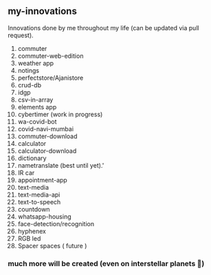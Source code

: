 ## my-innovations

Innovations done by me throughout my life (can be updated via pull request).

1. commuter
2. commuter-web-edition
3. weather app
4. notings
5. perfectstore/Ajanistore
6. crud-db
7. idgp
8. csv-in-array
9. elements app
10. cybertimer (work in progress)
11. wa-covid-bot
12. covid-navi-mumbai
13. commuter-download
14. calculator
15. calculator-download
16. dictionary
17. nametranslate (best until yet).'
18. IR car
19. appointment-app
20. text-media
21. text-media-api
22. text-to-speech
23. countdown
24. whatsapp-housing
25. face-detection/recognition
26. hyphenex
27. RGB led
28. Spacer spaces ( future )

### much more will be created (even on interstellar planets 🤣)
